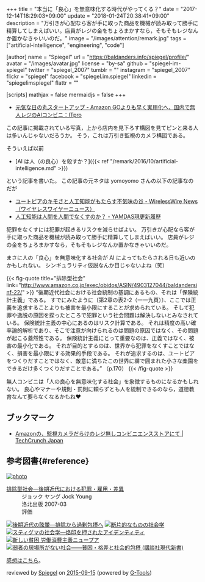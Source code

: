 +++
title = "本当に「良心」を無意味化する時代がやってくる？"
date =  "2017-12-14T18:29:03+09:00"
update = "2018-01-24T20:38:41+09:00"
description = "万引きが心配なら客が手に取った商品を機械が読み取って勝手に精算してしまえばいい。店員がレジの金をちょろまかすなら，そもそもレジなんか置かなきゃいいのだ。"
image = "/images/attention/remark.jpg"
tags = ["artificial-intelligence", "engineering", "code"]

[author]
  name      = "Spiegel"
  url       = "https://baldanders.info/spiegel/profile/"
  avatar    = "/images/avatar.jpg"
  license   = "by-sa"
  github    = "spiegel-im-spiegel"
  twitter   = "spiegel_2007"
  tumblr    = ""
  instagram = "spiegel_2007"
  flickr    = "spiegel"
  facebook  = "spiegel.im.spiegel"
  linkedin  = "spiegelimspiegel"
  flattr    = ""

[scripts]
  mathjax = false
  mermaidjs = false
+++

- [元気な日の丸スタートアップ - Amazon GOよりも早く実用化へ、国内で無人レジのAIコンビニ：ITpro](http://itpro.nikkeibp.co.jp/atcl/column/17/120600561/120700001/)

この記事に掲載されている写真，上から店内を見下ろす構図を見てピンと来る人は多いんじゃないだろうか。
そう，これは万引き監視のカメラ構図である。

そういえば以前

- [AI は人（の良心）を殺すか？]({{< ref "/remark/2016/10/artificial-intelligence.md" >}})

という記事を書いた。
この記事の元ネタは yomoyomo さんの以下の記事なのだが

- [ユートピアのキモさと人工知能がもたらす不気味の谷 - WirelessWire News（ワイヤレスワイヤーニュース）](https://wirelesswire.jp/2016/06/54411/)
- [人工知能は人間を人間でなくすのか？ - YAMDAS現更新履歴](http://d.hatena.ne.jp/yomoyomo/20161010/kobayashihideo)

犯罪をなくすには犯罪が起きるリスクを減らせばよい。
万引きが心配なら客が手に取った商品を機械が読み取って勝手に精算してしまえばいい。
店員がレジの金をちょろまかすなら，そもそもレジなんか置かなきゃいいのだ。

まさに人の「良心」を無意味化する社会が AI によってもたらされる日も近いのかもしれない。
シンギュラリティ仮説なんか目じゃないよね（笑）

{{< fig-quote title="排除型社会" link="http://www.amazon.co.jp/exec/obidos/ASIN/4903127044/baldandersinf-22/" >}}
<q>後期近代社会における社会統制の基調にあるもの、それは「保険統計主義」である。
すでにみたように〔第2章の表2-2（一一九頁）〕、ここでは正義を追求することよりも被害を最小限にすることが求められている。
そして犯罪や逸脱の原因を探ったところで犯罪という社会問題は解決しないとみなされている。
保険統計主義の中心にあるのはリスク計算である。
それは精度の高い確率論的解析であり、そこで注意が向けられるのは問題の原因ではなく、その問題が起こる蓋然性である。
保険統計主義にとって重要なのは、正義ではなく、被害の最小化である。
それが目的とするのは、世界から犯罪をなくすことではなく、損害を最小限にする効果的手段である。
それが追求するのは、ユートピアをつくりだすことではなく、敵意に満ちたこの世界に塀で囲まれた小さな楽園をできるだけ多くつくりだすことである。</q>
（p.170）
{{< /fig-quote >}}

無人コンビニは「人の良心を無意味化する社会」を象徴するものになるかもしれない。
良心やマナーや規則・罰則に頼らずとも人を統制できるのなら，道徳教育なんて要らなくなるかもね♥

## ブックマーク

- [Amazonの、監視カメラだらけのレジ無しコンビニエンスストアにて  |  TechCrunch Japan](http://jp.techcrunch.com/2018/01/23/2018-01-21-inside-amazons-surveillance-powered-no-checkout-convenience-store/)

## 参考図書{#reference}

<div class="hreview" ><a class="item url" href="http://www.amazon.co.jp/exec/obidos/ASIN/4903127044/baldandersinf-22/"><img src="http://ecx.images-amazon.com/images/I/417iD4x5N%2BL._SL160_.jpg" alt="photo" class="photo"  /></a><dl ><dt class="fn"><a class="item url" href="http://www.amazon.co.jp/exec/obidos/ASIN/4903127044/baldandersinf-22/">排除型社会―後期近代における犯罪・雇用・差異</a></dt><dd>ジョック ヤング Jock Young </dd><dd>洛北出版 2007-03</dd><dd>評価<abbr class="rating" title="5"><img src="http://g-images.amazon.com/images/G/01/detail/stars-5-0.gif" alt="" /></abbr> </dd></dl><p class="similar"><a href="http://www.amazon.co.jp/exec/obidos/ASIN/4791764331/baldandersinf-22/" target="_top"><img src="http://images.amazon.com/images/P/4791764331.09._SCTHUMBZZZ_.jpg"  alt="後期近代の眩暈―排除から過剰包摂へ"  /></a> <a href="http://www.amazon.co.jp/exec/obidos/ASIN/4255008515/baldandersinf-22/" target="_top"><img src="http://images.amazon.com/images/P/4255008515.09._SCTHUMBZZZ_.jpg"  alt="断片的なものの社会学"  /></a> <a href="http://www.amazon.co.jp/exec/obidos/ASIN/4796700439/baldandersinf-22/" target="_top"><img src="http://images.amazon.com/images/P/4796700439.09._SCTHUMBZZZ_.jpg"  alt="スティグマの社会学―烙印を押されたアイデンティティ"  /></a> <a href="http://www.amazon.co.jp/exec/obidos/ASIN/4791764242/baldandersinf-22/" target="_top"><img src="http://images.amazon.com/images/P/4791764242.09._SCTHUMBZZZ_.jpg"  alt="新しい貧困 労働消費主義ニュープア"  /></a> <a href="http://www.amazon.co.jp/exec/obidos/ASIN/4062881357/baldandersinf-22/" target="_top"><img src="http://images.amazon.com/images/P/4062881357.09._SCTHUMBZZZ_.jpg"  alt="弱者の居場所がない社会――貧困・格差と社会的包摂 (講談社現代新書)"  /></a> </p>
<p class="description"><a href="https://baldanders.info/spiegel/log2/000410.shtml">感想はこちら</a>。</p>
<p class="gtools" >reviewed by <a href='#maker' class='reviewer'>Spiegel</a> on <abbr class="dtreviewed" title="2015-09-15">2015-09-15</abbr> (powered by <a href="http://www.goodpic.com/mt/aws/index.html" >G-Tools</a>)</p>
</div>
